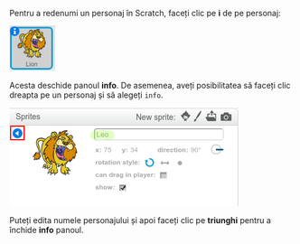 Pentru a redenumi un personaj în Scratch, faceți clic pe **i** de pe personaj:

![captură de ecran](images/rename-info.png)

Acesta deschide panoul **info**. De asemenea, aveți posibilitatea să faceți clic dreapta pe un personaj și să alegeți `info`.

![captură de ecran](images/rename-change.png)

Puteți edita numele personajului și apoi faceți clic pe **triunghi** pentru a închide **info** panoul.